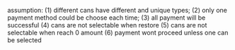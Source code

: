 assumption:
    (1) different cans have different and unique types;
    (2) only one payment method could be choose each time;
    (3) all payment will be successful
    (4) cans are not selectable when restore
    (5) cans are not selectable when reach 0 amount
    (6) payment wont proceed unless one can be selected
